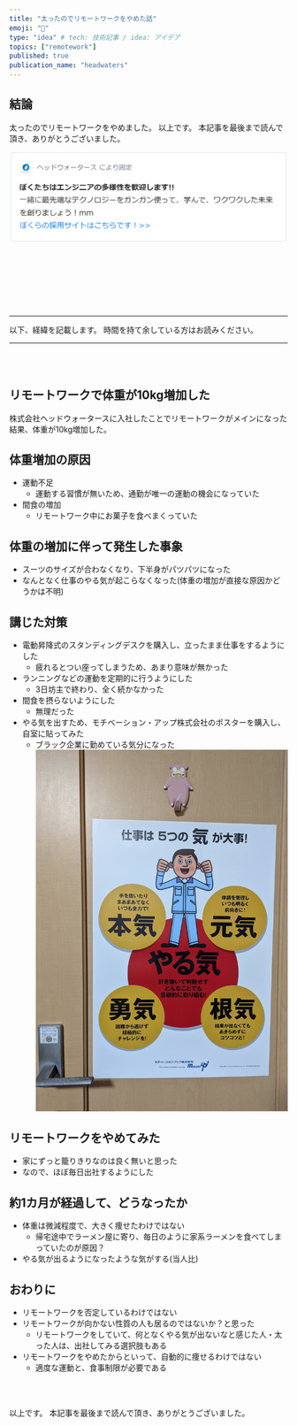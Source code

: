 ```yaml
---
title: "太ったのでリモートワークをやめた話"
emoji: "🍔"
type: "idea" # tech: 技術記事 / idea: アイデア
topics: ["remotework"]
published: true
publication_name: "headwaters"
---
```


## 結論

太ったのでリモートワークをやめました。
以上です。
本記事を最後まで読んで頂き、ありがとうございました。

![alt text](/images/quit-remote-work-due-to-weight-gain/hws.png)

<br><br><br><br><br><br>

---

以下、経緯を記載します。
時間を持て余している方はお読みください。

---

<br><br>

## リモートワークで体重が10kg増加した

株式会社ヘッドウォータースに入社したことでリモートワークがメインになった結果、体重が10kg増加した。

## 体重増加の原因

- 運動不足
  - 運動する習慣が無いため、通勤が唯一の運動の機会になっていた
- 間食の増加
  - リモートワーク中にお菓子を食べまくっていた

## 体重の増加に伴って発生した事象

- スーツのサイズが合わなくなり、下半身がパツパツになった
- なんとなく仕事のやる気が起こらなくなった(体重の増加が直接な原因かどうかは不明)

## 講じた対策

- 電動昇降式のスタンディングデスクを購入し、立ったまま仕事をするようにした
  - 疲れるとつい座ってしまうため、あまり意味が無かった
- ランニングなどの運動を定期的に行うようにした
  - 3日坊主で終わり、全く続かなかった
- 間食を摂らないようにした
  - 無理だった
- やる気を出すため、モチベーション・アップ株式会社のポスターを購入し、自室に貼ってみた
  - ブラック企業に勤めている気分になった
    ![alt text](/images/quit-remote-work-due-to-weight-gain/20250325_203945.jpg)

## リモートワークをやめてみた

- 家にずっと籠りきりなのは良く無いと思った
- なので、ほぼ毎日出社するようにした

## 約1カ月が経過して、どうなったか

- 体重は微減程度で、大きく痩せたわけではない
  - 帰宅途中でラーメン屋に寄り、毎日のように家系ラーメンを食べてしまっていたのが原因？
- やる気が出るようになったような気がする(当人比)

## おわりに

- リモートワークを否定しているわけではない
- リモートワークが向かない性質の人も居るのではないか？と思った
  - リモートワークをしていて、何となくやる気が出ないなと感じた人・太った人は、出社してみる選択肢もある
- リモートワークをやめたからといって、自動的に痩せるわけではない
  - 適度な運動と、食事制限が必要である

<br><br>

以上です。
本記事を最後まで読んで頂き、ありがとうございました。

